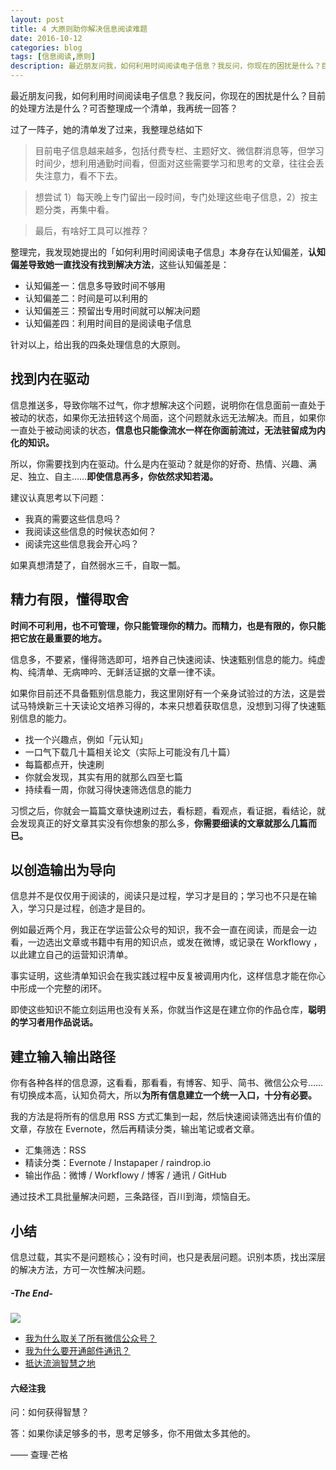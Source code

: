 ```yaml
---
layout: post
title: 4 大原则助你解决信息阅读难题
date: 2016-10-12
categories: blog
tags: [信息阅读,原则]
description: 最近朋友问我，如何利用时间阅读电子信息？我反问，你现在的困扰是什么？目前的处理方法是什么？可否整理成一个清单，我再统一回答？
---
```


最近朋友问我，如何利用时间阅读电子信息？我反问，你现在的困扰是什么？目前的处理方法是什么？可否整理成一个清单，我再统一回答？

过了一阵子，她的清单发了过来，我整理总结如下

> 目前电子信息越来越多，包括付费专栏、主题好文、微信群消息等，但学习时间少，想利用通勤时间看，但面对这些需要学习和思考的文章，往往会丢失注意力，看不下去。

> 想尝试 1）每天晚上专门留出一段时间，专门处理这些电子信息，2）按主题分类，再集中看。

> 最后，有啥好工具可以推荐？

整理完，我发现她提出的「如何利用时间阅读电子信息」本身存在认知偏差，**认知偏差导致她一直找没有找到解决方法**，这些认知偏差是：

- 认知偏差一：信息多导致时间不够用
- 认知偏差二：时间是可以利用的
- 认知偏差三：预留出专用时间就可以解决问题
- 认知偏差四：利用时间目的是阅读电子信息

针对以上，给出我的四条处理信息的大原则。

## 找到内在驱动

信息推送多，导致你喘不过气，你才想解决这个问题，说明你在信息面前一直处于被动的状态，如果你无法扭转这个局面，这个问题就永远无法解决。而且，如果你一直处于被动阅读的状态，**信息也只能像流水一样在你面前流过，无法驻留成为内化的知识。**

所以，你需要找到内在驱动。什么是内在驱动？就是你的好奇、热情、兴趣、满足、独立、自主……**即使信息再多，你依然求知若渴。**

建议认真思考以下问题：

- 我真的需要这些信息吗？
- 我阅读这些信息的时候状态如何？
- 阅读完这些信息我会开心吗？

如果真想清楚了，自然弱水三千，自取一瓢。

## 精力有限，懂得取舍

**时间不可利用，也不可管理，你只能管理你的精力。而精力，也是有限的，你只能把它放在最重要的地方。**

信息多，不要紧，懂得筛选即可，培养自己快速阅读、快速甄别信息的能力。纯虚构、纯清单、无病呻吟、无鲜活证据的文章一律不读。

如果你目前还不具备甄别信息能力，我这里刚好有一个亲身试验过的方法，这是尝试马特焕新三十天读论文培养习得的，本来只想着获取信息，没想到习得了快速甄别信息的能力。

- 找一个兴趣点，例如「元认知」
- 一口气下载几十篇相关论文（实际上可能没有几十篇）
- 每篇都点开，快速刷
- 你就会发现，其实有用的就那么四至七篇
- 持续看一周，你就习得快速筛选信息的能力

习惯之后，你就会一篇篇文章快速刷过去，看标题，看观点，看证据，看结论，就会发现真正的好文章其实没有你想象的那么多，**你需要细读的文章就那么几篇而已。**


## 以创造输出为导向

信息并不是仅仅用于阅读的，阅读只是过程，学习才是目的；学习也不只是在输入，学习只是过程，创造才是目的。

例如最近两个月，我正在学运营公众号的知识，我不会一直在阅读，而是会一边看，一边选出文章或书籍中有用的知识点，或发在微博，或记录在 Workflowy ，以此建立自己的运营知识清单。

事实证明，这些清单知识会在我实践过程中反复被调用内化，这样信息才能在你心中形成一个完整的闭环。

即使这些知识不能立刻运用也没有关系，你就当作这是在建立你的作品仓库，**聪明的学习者用作品说话。**

## 建立输入输出路径

你有各种各样的信息源，这看看，那看看，有博客、知乎、简书、微信公众号……有切换成本高，认知负荷大，所以**为所有信息建立一个统一入口，十分有必要。**

我的方法是将所有的信息用 RSS 方式汇集到一起，然后快速阅读筛选出有价值的文章，存放在 Evernote，然后再精读分类，输出笔记或者文章。

- 汇集筛选：RSS
- 精读分类：Evernote / Instapaper / raindrop.io
- 输出作品：微博 / Workflowy / 博客 / 通讯 / GitHub

通过技术工具批量解决问题，三条路径，百川到海，烦恼自无。

## 小结

信息过载，其实不是问题核心；没有时间，也只是表层问题。识别本质，找出深层的解决方法，方可一次性解决问题。


##### -The End-

![](https://mmbiz.qlogo.cn/mmbiz_jpg/HRoY0QT1GiabK7Tesw9icor4WFqiaV4Y114Gho7aPeJDOGQkJuaTHMLUjKiapah5IRMjpRaRMrWMttTUhaFqDloawQ/0?wx_fmt=jpeg)


* [我为什么取关了所有微信公众号？](http://mp.weixin.qq.com/s?__biz=MzA4MTQ0NDQxNg==&mid=402037712&idx=1&sn=f08a39c4996ae51fecc50fc327db1973#rd)
* [我为什么要开通邮件通讯？](http://mp.weixin.qq.com/s?__biz=MzA4MTQ0NDQxNg==&mid=402536755&idx=1&sn=d72303067c2658e78df12745c77fd6bb#rd)
* [抵达流淌智慧之地](http://mp.weixin.qq.com/s?__biz=MzA4MTQ0NDQxNg==&mid=403155484&idx=1&sn=43f6af9343dc76cc991432c76e7ebd73#rd)


#### 六经注我

问：如何获得智慧？ 　　

答：如果你读足够多的书，思考足够多，你不用做太多其他的。

—— 查理·芒格
